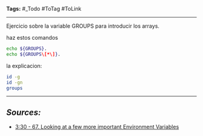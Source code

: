 **Tags:** #_Todo
#ToTag #ToLink 
- - -
Ejercicio sobre la variable GROUPS para introducir los arrays.

haz estos comandos
 ``` bash
 echo ${GROUPS}.
 echo ${GROUPS\[*\]}. 

```

la explicacion:
``` bash
id -g
id -gn
groups
```

- - - 
## ***Sources:***
- [3:30 - 67. Looking at a few more important Environment Variables](https://www.udemy.com/course/prep-for-the-lpic-1-exam-101-500-linux-system-administrator/learn/lecture/24774522#overview)
